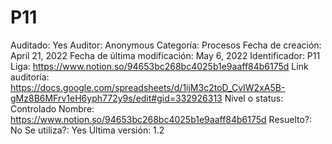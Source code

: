 # P11

Auditado: Yes
Auditor: Anonymous
Categoría: Procesos
Fecha de creación: April 21, 2022
Fecha de última modificación: May 6, 2022
Identificador: P11
Liga: https://www.notion.so/94653bc268bc4025b1e9aaff84b6175d 
Link auditoría: https://docs.google.com/spreadsheets/d/1ijM3c2toD_CvIW2xA5B-gMz8B6MFrv1eH6yph772y9s/edit#gid=332926313
Nivel o status: Controlado
Nombre: https://www.notion.so/94653bc268bc4025b1e9aaff84b6175d 
Resuelto?: No
Se utiliza?: Yes
Última versión: 1.2